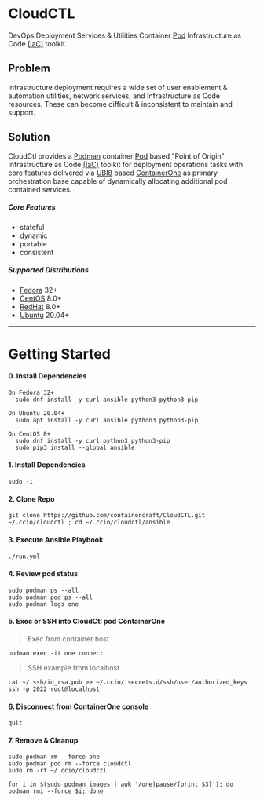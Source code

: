 # CloudCTL
DevOps Deployment Services & Utilities Container [Pod] Infrastructure as Code [(IaC)] toolkit.
## Problem
Infrastructure deployment requires a wide set of user enablement & automation 
utilities, network services, and Infrastructure as Code resources. These can 
become difficult & inconsistent to maintain and support.
## Solution
CloudCtl provides a [Podman] container [Pod] based "Point of Origin" 
Infrastructure as Code [(IaC)] toolkit for deployment operations tasks 
with core features delivered via [UBI8] based [ContainerOne] as primary 
orchestration base capable of dynamically allocating additional pod 
contained services.
##### Core Features
  - stateful
  - dynamic
  - portable 
  - consistent
##### Supported Distributions
  - [Fedora] 32+
  - [CentOS] 8.0+
  - [RedHat] 8.0+
  - [Ubuntu] 20.04+
----------------------
# Getting Started
####  0. Install Dependencies
```
On Fedora 32+
  sudo dnf install -y curl ansible python3 python3-pip

On Ubuntu 20.04+
  sudo apt install -y curl ansible python3 python3-pip

On CentOS 8+
  sudo dnf install -y curl python3 python3-pip
  sudo pip3 install --global ansible
```
####  1. Install Dependencies
```
sudo -i
```
####  2. Clone Repo
```
git clone https://github.com/containercraft/CloudCTL.git ~/.ccio/cloudctl ; cd ~/.ccio/cloudctl/ansible
```
####  3. Execute Ansible Playbook
```
./run.yml
```
####  4. Review pod status
```
sudo podman ps --all
sudo podman pod ps --all
sudo podman logs one
```
####  5. Exec or SSH into CloudCtl pod ContainerOne
  > Exec from container host

```
podman exec -it one connect
```
 > SSH example from localhost 

```
cat ~/.ssh/id_rsa.pub >> ~/.ccio/.secrets.d/ssh/user/authorized_keys
ssh -p 2022 root@localhost
```
####  6. Disconnect from ContainerOne console
```
quit
```
####  7. Remove & Cleanup
```
sudo podman rm --force one
sudo podman pod rm --force cloudctl
sudo rm -rf ~/.ccio/cloudctl
```
```
for i in $(sudo podman images | awk '/one|pause/{print $3}'); do podman rmi --force $i; done
```
[Pod]:https://kubernetes.io/docs/concepts/workloads/pods/pod
[UBI8]:https://www.redhat.com/en/blog/introducing-red-hat-universal-base-image
[(IaC)]:https://www.ibm.com/cloud/learn/infrastructure-as-code
[ContainerOne]:https://github.com/containercraft/ContainerOne
[Podman]:https://docs.podman.io/en/latest
[Install Podman]:https://podman.io/getting-started/installation
[Fedora]:https://getfedora.org
[Ubuntu]:https://ubuntu.com/download
[CentOS]:https://www.centos.org/download
[RedHat]:https://access.redhat.com/downloads
[Fedora CoreOS]:https://getfedora.org/en/coreos?stream=stable
[RedHat CoreOS]:https://coreos.com/
